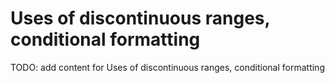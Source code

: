 # Uses of discontinuous ranges, conditional formatting

TODO: add content for Uses of discontinuous ranges, conditional formatting
